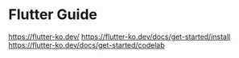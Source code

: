 # Flutter Guide

https://flutter-ko.dev/
https://flutter-ko.dev/docs/get-started/install
https://flutter-ko.dev/docs/get-started/codelab